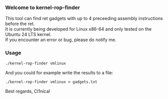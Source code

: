 ### Welcome to kernel-rop-finder
This tool can find ret gadgets with up to 4 preceeding assembly instructions before the ret. <br>
It is currently being developed for Linux x86-64 and only tested on the Ubuntu 24 LTS kernel.<br>
If you encounter an error or bug, please do notify me.

### Usage
```
./kernel-rop-finder vmlinux
```
And you could for example write the results to a file:
```
./kernel-rop-finder vmlinux > gadgets.txt
```

Best regards,
Cl1nical
